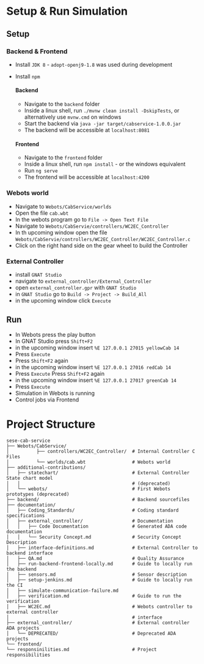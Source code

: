 # Setup & Run Simulation
## Setup

### Backend & Frontend

- Install `JDK 8` - `adopt-openj9-1.8` was used during development

- Install `npm`

  #### Backend

  - Navigate to the `backend` folder
  - Inside a linux shell, run `./mvnw clean install -DskipTests`, or alternatively use `mvnw.cmd` on windows
  - Start the backend via `java -jar target/cabservice-1.0.0.jar`
  - The backend will be accessible at `localhost:8081`

  #### Frontend

  - Navigate to the `frontend` folder
  - Inside a linux shell, run `npm install` - or the windows equivalent
  - Run `ng serve`
  - The frontend will be accessible at `localhost:4200`

### Webots world

- Navigate to `Webots/CabService/worlds`
- Open the file `cab.wbt`
- In the webots program go to `File -> Open Text File`
- Navigate to `Webots/CabServie/controllers/WC2EC_Controller`
- In th upcoming window open the file `Webots/CabServie/controllers/WC2EC_Controller/WC2EC_Controller.c`
- Click on the right hand side on the gear wheel to build the Controller
### External Controller

- install `GNAT Studio`
- navigate to `external_controller/External_Controller`
- open `external_controller.gpr` with `GNAT Studio`
- in `GNAT Studio` go to ``Build -> Project -> Build_All``
- in the upcoming window click `Execute`
## Run
- In Webots press the play button
- In GNAT Studio press `Shift+F2`
- in the upcoming window insert `%E 127.0.0.1 27015 yellowCab 14`
- Press `Execute`
- Press `Shift+F2` again
- in the upcoming window insert `%E 127.0.0.1 27016 redCab 14`
- Press `Execute`
Press `Shift+F2` again
- in the upcoming window insert `%E 127.0.0.1 27017 greenCab 14`
- Press `Execute`
- Simulation in Webots is running
- Control jobs via Frontend

# Project Structure
```
sese-cab-service
├── Webots/CabService/
│          ├── controllers/WC2EC_Controller/  # Internal Controller C Files
│          └── worlds/cab.wbt                 # Webots world    
├── additional-contributions/
│   ├── statechart/                           # External Controller State chart model
│   │                                         # (deprecated)
│   └── webots/                               # First Webots prototypes (deprecated)
├── backend/                                  # Backend sourcefiles
├── documentation/
│   ├── Coding_Standards/                     # Coding standard specifications
│   ├── external_controller/                  # Documentation
│   │   ├── Code Documentation                # Generated ADA code documentation
│   │   └── Security Concept.md               # Security Concept Description 
│   ├── interface-definitions.md              # External Controller to backend interface
│   ├── QA.md                                 # Quality Assurance
│   ├── run-backend-frontend-locally.md       # Guide to locally run the backend
│   ├── sensors.md                            # Sensor description
│   ├── setup-jenkins.md                      # Guide to locally run the CI
│   ├── simulate-communication-failure.md
│   ├── verification.md                       # Guide to run the verification
│   ├── WC2EC.md                              # Webots controller to external controller
│                                             # interface
├── external_controller/                      # External controller ADA projects
│   └── DEPRECATED/                           # Deprecated ADA projects
└── frontend/
└── responsinilities.md                       # Project responsibilities
```